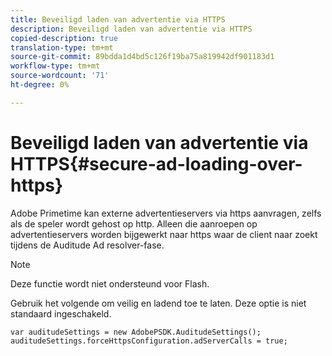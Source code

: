 ```yaml
---
title: Beveiligd laden van advertentie via HTTPS
description: Beveiligd laden van advertentie via HTTPS
copied-description: true
translation-type: tm+mt
source-git-commit: 89bdda1d4bd5c126f19ba75a819942df901183d1
workflow-type: tm+mt
source-wordcount: '71'
ht-degree: 0%

---
```



# Beveiligd laden van advertentie via HTTPS{#secure-ad-loading-over-https}

Adobe Primetime kan externe advertentieservers via https aanvragen, zelfs als de speler wordt gehost op http. Alleen die aanroepen op advertentieservers worden bijgewerkt naar https waar de client naar zoekt tijdens de Auditude Ad resolver-fase.

>[!NOTE]
>
>Deze functie wordt niet ondersteund voor Flash.

Gebruik het volgende om veilig en ladend toe te laten. Deze optie is niet standaard ingeschakeld.

```
var auditudeSettings = new AdobePSDK.AuditudeSettings(); 
auditudeSettings.forceHttpsConfiguration.adServerCalls = true;
```
